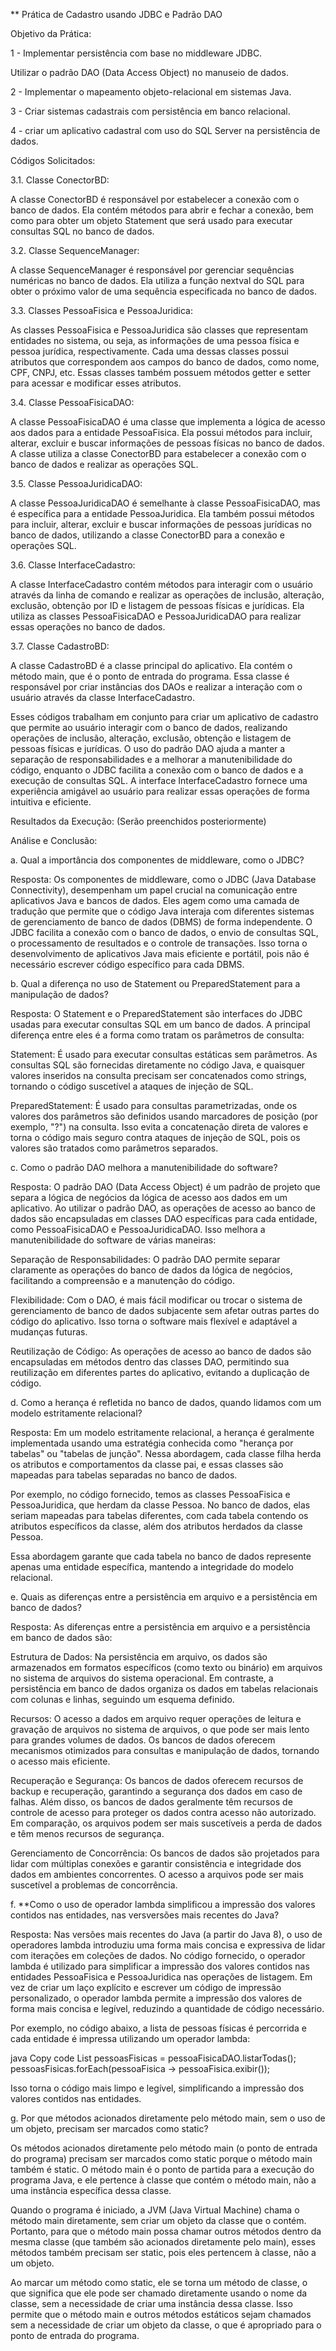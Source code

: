 ** Prática de Cadastro usando JDBC e Padrão DAO

Objetivo da Prática: 

1 - Implementar persistência com base no middleware JDBC.

Utilizar o padrão DAO (Data Access Object) no manuseio de dados.

2 - Implementar o mapeamento objeto-relacional em sistemas Java.

3 - Criar sistemas cadastrais com persistência em banco relacional.

4 - criar um aplicativo cadastral com uso do SQL
Server na persistência de dados.



Códigos Solicitados:

3.1. Classe ConectorBD:


A classe ConectorBD é responsável por estabelecer a conexão com o banco de dados. Ela contém métodos para abrir e fechar a conexão, bem como para obter um objeto Statement que será usado para executar consultas SQL no banco de dados.


3.2. Classe SequenceManager:

A classe SequenceManager é responsável por gerenciar sequências numéricas no banco de dados. Ela utiliza a função nextval do SQL para obter o próximo valor de uma sequência especificada no banco de dados.



3.3. Classes PessoaFisica e PessoaJuridica:


As classes PessoaFisica e PessoaJuridica são classes que representam entidades no sistema, ou seja, as informações de uma pessoa física e pessoa jurídica, respectivamente. Cada uma dessas classes possui atributos que correspondem aos campos do banco de dados, como nome, CPF, CNPJ, etc. Essas classes também possuem métodos getter e setter para acessar e modificar esses atributos.


3.4. Classe PessoaFisicaDAO:

A classe PessoaFisicaDAO é uma classe que implementa a lógica de acesso aos dados para a entidade PessoaFisica. Ela possui métodos para incluir, alterar, excluir e buscar informações de pessoas físicas no banco de dados. A classe utiliza a classe ConectorBD para estabelecer a conexão com o banco de dados e realizar as operações SQL.



3.5. Classe PessoaJuridicaDAO:

A classe PessoaJuridicaDAO é semelhante à classe PessoaFisicaDAO, mas é específica para a entidade PessoaJuridica. Ela também possui métodos para incluir, alterar, excluir e buscar informações de pessoas jurídicas no banco de dados, utilizando a classe ConectorBD para a conexão e operações SQL.


3.6. Classe InterfaceCadastro:

A classe InterfaceCadastro contém métodos para interagir com o usuário através da linha de comando e realizar as operações de inclusão, alteração, exclusão, obtenção por ID e listagem de pessoas físicas e jurídicas. Ela utiliza as classes PessoaFisicaDAO e PessoaJuridicaDAO para realizar essas operações no banco de dados.



3.7. Classe CadastroBD:

A classe CadastroBD é a classe principal do aplicativo. Ela contém o método main, que é o ponto de entrada do programa. Essa classe é responsável por criar instâncias dos DAOs e realizar a interação com o usuário através da classe InterfaceCadastro.


Esses códigos trabalham em conjunto para criar um aplicativo de cadastro que permite ao usuário interagir com o banco de dados, realizando operações de inclusão, alteração, exclusão, obtenção e listagem de pessoas físicas e jurídicas. O uso do padrão DAO ajuda a manter a separação de responsabilidades e a melhorar a manutenibilidade do código, enquanto o JDBC facilita a conexão com o banco de dados e a execução de consultas SQL. A interface InterfaceCadastro fornece uma experiência amigável ao usuário para realizar essas operações de forma intuitiva e eficiente.


Resultados da Execução: (Serão preenchidos posteriormente)

Análise e Conclusão:

a. Qual a importância dos componentes de middleware, como o JDBC?


Resposta: Os componentes de middleware, como o JDBC (Java Database Connectivity), desempenham um papel crucial na comunicação entre aplicativos Java e bancos de dados. Eles agem como uma camada de tradução que permite que o código Java interaja com diferentes sistemas de gerenciamento de banco de dados (DBMS) de forma independente. O JDBC facilita a conexão com o banco de dados, o envio de consultas SQL, o processamento de resultados e o controle de transações. Isso torna o desenvolvimento de aplicativos Java mais eficiente e portátil, pois não é necessário escrever código específico para cada DBMS.


b. Qual a diferença no uso de Statement ou PreparedStatement para a manipulação de dados?


Resposta: O Statement e o PreparedStatement são interfaces do JDBC usadas para executar consultas SQL em um banco de dados. A principal diferença entre eles é a forma como tratam os parâmetros de consulta:




Statement: É usado para executar consultas estáticas sem parâmetros. As consultas SQL são fornecidas diretamente no código Java, e quaisquer valores inseridos na consulta precisam ser concatenados como strings, tornando o código suscetível a ataques de injeção de SQL.




PreparedStatement: É usado para consultas parametrizadas, onde os valores dos parâmetros são definidos usando marcadores de posição (por exemplo, "?") na consulta. Isso evita a concatenação direta de valores e torna o código mais seguro contra ataques de injeção de SQL, pois os valores são tratados como parâmetros separados.




c. Como o padrão DAO melhora a manutenibilidade do software?


Resposta: O padrão DAO (Data Access Object) é um padrão de projeto que separa a lógica de negócios da lógica de acesso aos dados em um aplicativo. Ao utilizar o padrão DAO, as operações de acesso ao banco de dados são encapsuladas em classes DAO específicas para cada entidade, como PessoaFisicaDAO e PessoaJuridicaDAO. Isso melhora a manutenibilidade do software de várias maneiras:




Separação de Responsabilidades: O padrão DAO permite separar claramente as operações do banco de dados da lógica de negócios, facilitando a compreensão e a manutenção do código.




Flexibilidade: Com o DAO, é mais fácil modificar ou trocar o sistema de gerenciamento de banco de dados subjacente sem afetar outras partes do código do aplicativo. Isso torna o software mais flexível e adaptável a mudanças futuras.




Reutilização de Código: As operações de acesso ao banco de dados são encapsuladas em métodos dentro das classes DAO, permitindo sua reutilização em diferentes partes do aplicativo, evitando a duplicação de código.




d. Como a herança é refletida no banco de dados, quando lidamos com um modelo estritamente relacional?


Resposta: Em um modelo estritamente relacional, a herança é geralmente implementada usando uma estratégia conhecida como "herança por tabelas" ou "tabelas de junção". Nessa abordagem, cada classe filha herda os atributos e comportamentos da classe pai, e essas classes são mapeadas para tabelas separadas no banco de dados.


Por exemplo, no código fornecido, temos as classes PessoaFisica e PessoaJuridica, que herdam da classe Pessoa. No banco de dados, elas seriam mapeadas para tabelas diferentes, com cada tabela contendo os atributos específicos da classe, além dos atributos herdados da classe Pessoa.


Essa abordagem garante que cada tabela no banco de dados represente apenas uma entidade específica, mantendo a integridade do modelo relacional.


e. Quais as diferenças entre a persistência em arquivo e a persistência em banco de dados?


Resposta: As diferenças entre a persistência em arquivo e a persistência em banco de dados são:




Estrutura de Dados: Na persistência em arquivo, os dados são armazenados em formatos específicos (como texto ou binário) em arquivos no sistema de arquivos do sistema operacional. Em contraste, a persistência em banco de dados organiza os dados em tabelas relacionais com colunas e linhas, seguindo um esquema definido.




Recursos: O acesso a dados em arquivo requer operações de leitura e gravação de arquivos no sistema de arquivos, o que pode ser mais lento para grandes volumes de dados. Os bancos de dados oferecem mecanismos otimizados para consultas e manipulação de dados, tornando o acesso mais eficiente.




Recuperação e Segurança: Os bancos de dados oferecem recursos de backup e recuperação, garantindo a segurança dos dados em caso de falhas. Além disso, os bancos de dados geralmente têm recursos de controle de acesso para proteger os dados contra acesso não autorizado. Em comparação, os arquivos podem ser mais suscetíveis a perda de dados e têm menos recursos de segurança.




Gerenciamento de Concorrência: Os bancos de dados são projetados para lidar com múltiplas conexões e garantir consistência e integridade dos dados em ambientes concorrentes. O acesso a arquivos pode ser mais suscetível a problemas de concorrência.




f. **Como o uso de operador lambda simplificou a impressão dos valores contidos nas entidades, nas versversões mais recentes do Java?


Resposta: Nas versões mais recentes do Java (a partir do Java 8), o uso de operadores lambda introduziu uma forma mais concisa e expressiva de lidar com iterações em coleções de dados. No código fornecido, o operador lambda é utilizado para simplificar a impressão dos valores contidos nas entidades PessoaFisica e PessoaJuridica nas operações de listagem. Em vez de criar um laço explícito e escrever um código de impressão personalizado, o operador lambda permite a impressão dos valores de forma mais concisa e legível, reduzindo a quantidade de código necessário.


Por exemplo, no código abaixo, a lista de pessoas físicas é percorrida e cada entidade é impressa utilizando um operador lambda:


java
Copy code
List<PessoaFisica> pessoasFisicas = pessoaFisicaDAO.listarTodas();
pessoasFisicas.forEach(pessoaFisica -> pessoaFisica.exibir());

Isso torna o código mais limpo e legível, simplificando a impressão dos valores contidos nas entidades.


g. Por que métodos acionados diretamente pelo método main, sem o uso de um objeto, precisam ser marcados como static?

Os métodos acionados diretamente pelo método main (o ponto de entrada do programa) precisam ser marcados como static porque o método main também é static. O método main é o ponto de partida para a execução do programa Java, e ele pertence à classe que contém o método main, não a uma instância específica dessa classe.


Quando o programa é iniciado, a JVM (Java Virtual Machine) chama o método main diretamente, sem criar um objeto da classe que o contém. Portanto, para que o método main possa chamar outros métodos dentro da mesma classe (que também são acionados diretamente pelo main), esses métodos também precisam ser static, pois eles pertencem à classe, não a um objeto.


Ao marcar um método como static, ele se torna um método de classe, o que significa que ele pode ser chamado diretamente usando o nome da classe, sem a necessidade de criar uma instância dessa classe. Isso permite que o método main e outros métodos estáticos sejam chamados sem a necessidade de criar um objeto da classe, o que é apropriado para o ponto de entrada do programa.
